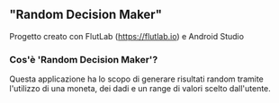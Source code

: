 ## "Random Decision Maker"

Progetto creato con FlutLab (https://flutlab.io) e Android Studio

### Cos'è 'Random Decision Maker'?

Questa applicazione ha lo scopo di generare risultati random tramite l'utilizzo di una moneta, dei dadi e un range di valori scelto dall'utente.

